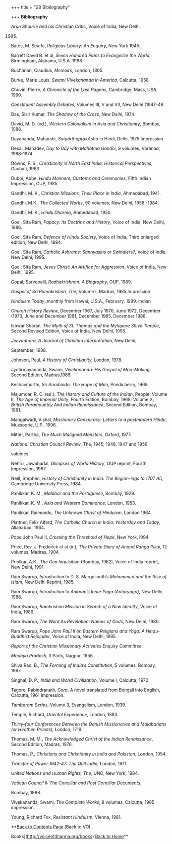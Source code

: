 +++
title = "28 Bibliography"

+++
**Bibliography**

*Arun Shourie and his Christian Critic*, Voice of India, New Delhi,

1995.

Bates, M. Searle, *Religious Liberty: An Enquiry*, New York 1945. 

Barrett David B. et al, *Seven Hundred Plans to Evangelize the World*, Birmingham, Alabama, U.S.A. 1988. 

Buchanan, Claudius, *Memoirs*, London, 1805.

Burke, Marie Louis, *Swami Vivekananda in America*, Calcutta, 1958.

Chuvin, Pierre, *A Chronicle of the Last Pagans*, Cambridge, Mass, USA, 1990.

*Constituent Assembly Debates*, Volumes III, V and VII, New Delhi (1947-49.

Das, Sisir Kumar, *The Shadow of the Cross*, New Delhi, 1974. 

David, M. D. (ed.), *Western Colonialism in Asia and Christianity*, Bombay, 1988.

Dayananda, Maharshi, *SatyårthaprakAsha* in Hindi, Delhi, 1975 Impression.

Desai, Mahadev, *Day to Day with Mahatma Gandhi*, 9 volumes, Varanasi, 1968-1974.

Downs, F. S., *Christianity in North East India: Historical Perspectives*, Gauhati, 1983.

Duboi, Abbe, *Hindu Manners, Customs and Ceremonies*, Fifth Indian Impression, CUP, 1985.

Gandhi, M. K., *Christian Missions, Their Place in India*, Ahmedabad, 1941.

Gandhi, M.K., *The Collected Works*, 90 volumes, New Delhi, 1958 -1984.

Gandhi, M. K., *Hindu Dharma*, Ahmedabad, 1950.

Goel, Sita Ram, *Papacy: Its Doctrine and History*, Voice of India, New Delhi, 1986.

Goel, Sita Ram, *Defence of Hindu Society*, Voice of India, Third enlarged edition, New Delhi, 1994.

Goel, Sita Ram, *Catholic Ashrams: Sannyasins or Swindlers?,* Voice of India, New Delhi, 1995.

Goel, Sita Ram, *Jesus Christ: An Artifice for Aggression*, Voice of India, New Delhi, 1995.

Gopal, Sarvepalli, *Radhakrishnan: A Biography*, OUP, 1989.

*Gospel of Sri Ramakrishna, The,* Volume I, Madras, 1985 Impression.

*Hinduism Today*, monthly from Hawai, U.S.A., February, 1989. Indian 

*Church History Review*, December 1967, July 1970, June 1972, December (1973, June and December 1981, December 1985, December 1988.

Ishwar Sharan, *The Myth of St. Thomas and the Mylapore Shiva Temple*, Second Revised Edition, Voice of India, New Delhi, 1995.

*Jeevadhara, A Journal of Christian Interpretation,* New Delhi,

September, 1988.

Johnson, Paul, *A History of Christianity,* London, 1978.

Jyotirmayananda, Swami, *Vivekananda: His Gospel of Man-Making,* Second Edition, Madras,1988.

Keshavmurthi, *Sri Aurobindo: The Hope of Man*, Pondicherry, 1969.

Majumdar, R. C. (ed.), *The History and Culture of the Indian*, People, Volume II, *The Age of Imperial Unity*, Fourth Edition, Bombay, 1968; Volume X, *British Paramountcy And Indian Renaissance*, Second Edition, Bombay, 1981.

Mangalwadi, Vishal, *Missionary Conspiracy: Letters to a postmodern Hindu*, Mussoorie, U.P., 1996.

Mitter, Partha, *The Much Maligned Monsters*, Oxford, 1977. 

*National Christian Council Review*, The, 1945, 1946, 1947 and 1956

volumes.

Nehru, Jawaharlal, *Glimpses of World History*, OUP reprint, Fourth Impression, 1987.

Neill, Stephen, *History of Christianity in India: The Beginn-ings to 1707 AD,* Cambridge University Press, 1984.

Panikkar, K. M., *Malabar and the Portuguese*, Bombay, 1929.

Panikkar, K. M., *Asia and Western Dominance*, London, 1953.

Panikkar, Raimundo, *The Unknown Christ of Hinduism*, London 1964.

Plattner, Felix Alferd, *The Catholic Church in India; Yesterday and Today*, Allahabad, 1964.

Pope John Paul II, *Crossing the Threshold of Hope*, New York, i994.

Price, Rev. J. Frederick et al (tr.), *The Private Diary of Anand Ranga Pillai*, 12 volumes, Madras, 1904.

Priolkar, A.K., *The Goa Inquisition* (Bombay, 1962), Voice of India reprint, New Delhi, 1991.

Ram Swarup, *Introduction* to D. S. Margoliouth’s *Mohammed and the Rise of Islam*, New Delhi Reprint, 1985.

Ram Swarup, *Introduction* to *Anirvan’s Inner Yoga (Antaryoga)*, New Delhi, 1988.

Ram Swarup, *Ramkrishna Mission in Search of a New Identity*, Voice of India, 1986.

Ram Swarup, *The Word As Revelation: Names of Gods*, New Delhi, 1980.

Ram Swarup, *Pope John Paul II on Eastern Religions and Yoga: A Hindu-Buddhist Rejoinder*, Voice of India, New Delhi, 1995.

*Report of the Christian Missionary Activities Enquiry Committee*,

*Madhya Pradesh*, 3 Parts, Nagpur, 1956.

Shiva Rao, B., *The Forming of India’s Constitution*, 5 volumes, Bombay, 1967.

Singhal, D. P., *India and World Civilization*, Volume I, Calcutta, 1972.

Tagore, Rabindranath, *Gora*, A novel translated from Bengali into English, Calcutta, 1961 Impression.

*Tambaram Series*, Volume 3, Evangelism, London, 1939.

Temple, Richard, *Oriental Experience*, London, 1883.

*Thirty-four Conferences Between the Danish Missionaries and Malabarians (or Heathen Priests),* London, 1719.

Thomas, M. M., *The Acknowledged Christ of the Indian Renaissance*, Second Edition, Madras, 1976.

Thomas, P., *Christians and Christianity in India and Pakistan*, London, 1954.

*Transfer of Power 1942-47: The Quit India,* London, 1971.

*United Nations and Human Rights, The,* UNO, New York, 1984.

*Vatican Council II: The Conciliar and Post Conciliar Documents*,

Bombay, 1988.

Vivekananda, Swami, *The Complete Works*, 8 volumes, Calcutta, 1985 impression.

Young, Richard Fox, *Resistant Hinduism*, Vienna, 1981.  
 

**[Back to Contents Page](index.htm)    [Back to VOI

Books](http://voiceofdharma.org/books)   [Back to Home](http://voiceofdharma.org)**


